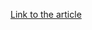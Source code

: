 [Link to the article](https://www.cisa.gov/news-events/alerts/2025/09/11/cisa-releases-eleven-industrial-control-systems-advisories)
